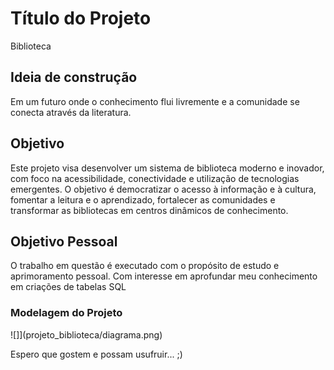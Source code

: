 
# Título do Projeto

Biblioteca

## Ideia de construção
Em um futuro onde o conhecimento flui livremente e a comunidade se conecta através da literatura.

## Objetivo 
Este projeto visa desenvolver um sistema de biblioteca moderno e inovador, com foco na acessibilidade, conectividade e utilização de tecnologias emergentes. O objetivo é democratizar o acesso à informação e à cultura, fomentar a leitura e o aprendizado, fortalecer as comunidades e transformar as bibliotecas em centros dinâmicos de conhecimento.

## Objetivo Pessoal

O trabalho em questão é executado com o propósito de estudo e aprimoramento pessoal. Com interesse em aprofundar meu conhecimento em criações de tabelas SQL

### Modelagem do Projeto
![]](projeto_biblioteca/diagrama.png)


Espero que gostem e possam usufruir... ;)
